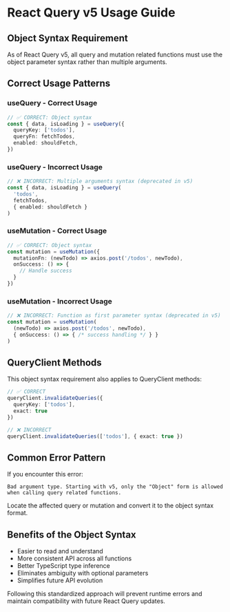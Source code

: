 
# React Query v5 Usage Guide

## Object Syntax Requirement

As of React Query v5, all query and mutation related functions must use the object parameter syntax rather than multiple arguments.

## Correct Usage Patterns

### useQuery - Correct Usage

```typescript
// ✅ CORRECT: Object syntax
const { data, isLoading } = useQuery({
  queryKey: ['todos'],
  queryFn: fetchTodos,
  enabled: shouldFetch,
})
```

### useQuery - Incorrect Usage

```typescript
// ❌ INCORRECT: Multiple arguments syntax (deprecated in v5)
const { data, isLoading } = useQuery(
  'todos',
  fetchTodos,
  { enabled: shouldFetch }
)
```

### useMutation - Correct Usage

```typescript
// ✅ CORRECT: Object syntax
const mutation = useMutation({
  mutationFn: (newTodo) => axios.post('/todos', newTodo),
  onSuccess: () => {
    // Handle success
  }
})
```

### useMutation - Incorrect Usage

```typescript
// ❌ INCORRECT: Function as first parameter syntax (deprecated in v5)
const mutation = useMutation(
  (newTodo) => axios.post('/todos', newTodo),
  { onSuccess: () => { /* success handling */ } }
)
```

## QueryClient Methods

This object syntax requirement also applies to QueryClient methods:

```typescript
// ✅ CORRECT
queryClient.invalidateQueries({
  queryKey: ['todos'],
  exact: true
})

// ❌ INCORRECT
queryClient.invalidateQueries(['todos'], { exact: true })
```

## Common Error Pattern

If you encounter this error:

```
Bad argument type. Starting with v5, only the "Object" form is allowed when calling query related functions.
```

Locate the affected query or mutation and convert it to the object syntax format.

## Benefits of the Object Syntax

- Easier to read and understand
- More consistent API across all functions
- Better TypeScript type inference
- Eliminates ambiguity with optional parameters
- Simplifies future API evolution

Following this standardized approach will prevent runtime errors and maintain compatibility with future React Query updates.
